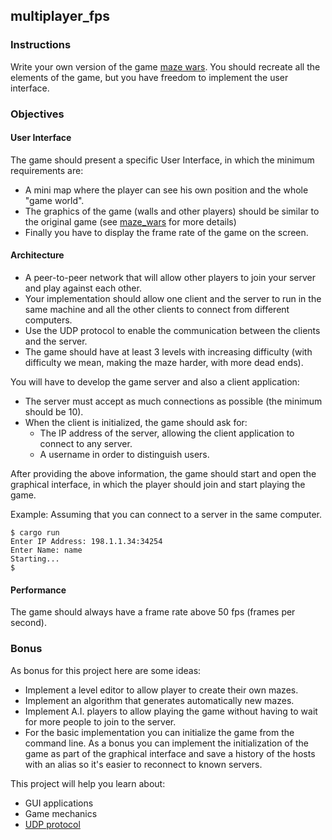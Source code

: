 ## multiplayer_fps

### Instructions

Write your own version of the game [maze wars](https://www.youtube.com/watch?v=5V5X5SbSjns). You should recreate all the elements of the game, but you have freedom to implement the user interface.

### Objectives

#### User Interface

The game should present a specific User Interface, in which the minimum requirements are:

- A mini map where the player can see his own position and the whole "game world".
- The graphics of the game (walls and other players) should be similar to the original game (see [maze_wars](https://www.youtube.com/watch?v=5V5X5SbSjns) for more details)
- Finally you have to display the frame rate of the game on the screen.

#### Architecture

- A peer-to-peer network that will allow other players to join your server and play against each other.
- Your implementation should allow one client and the server to run in the same machine and all the other clients to connect from different computers.
- Use the UDP protocol to enable the communication between the clients and the server.
- The game should have at least 3 levels with increasing difficulty (with difficulty we mean, making the maze harder, with more dead ends).

You will have to develop the game server and also a client application:

- The server must accept as much connections as possible (the minimum should be 10).
- When the client is initialized, the game should ask for:
  - The IP address of the server, allowing the client application to connect to any server.
  - A username in order to distinguish users.

After providing the above information, the game should start and open the graphical interface, in which the player should join and start playing the game.

Example:
Assuming that you can connect to a server in the same computer.

```console
$ cargo run
Enter IP Address: 198.1.1.34:34254
Enter Name: name
Starting...
$
```

#### Performance

The game should always have a frame rate above 50 fps (frames per second).

### Bonus

As bonus for this project here are some ideas:

- Implement a level editor to allow player to create their own mazes.
- Implement an algorithm that generates automatically new mazes.
- Implement A.I. players to allow playing the game without having to wait for more people to join to the server.
- For the basic implementation you can initialize the game from the command line. As a bonus you can implement the initialization of the game as part of the graphical interface and save a history of the hosts with an alias so it's easier to reconnect to known servers.

This project will help you learn about:

- GUI applications
- Game mechanics
- [UDP protocol](https://searchnetworking.techtarget.com/definition/UDP-User-Datagram-Protocol)
